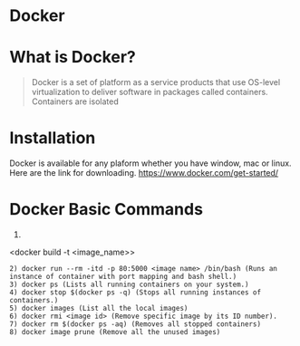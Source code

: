 # Docker

# What is Docker?
>Docker is a set of platform as a service products that use OS-level virtualization to deliver software in packages called containers. Containers are isolated
# Installation
Docker is available for any plaform whether you have window, mac or linux.
Here are the link for downloading.
https://www.docker.com/get-started/

# Docker Basic Commands
1) ```
<docker build -t <image_name>>
```  (Builds a image from Dockerfile in current directory.)
2) docker run --rm -itd -p 80:5000 <image name> /bin/bash (Runs an
instance of container with port mapping and bash shell.)
3) docker ps (Lists all running containers on your system.)
4) docker stop $(docker ps -q) (Stops all running instances of containers.)
5) docker images (List all the local images)
6) docker rmi <image id> (Remove specific image by its ID number).
7) docker rm $(docker ps -aq) (Removes all stopped containers)
8) docker image prune (Remove all the unused images)